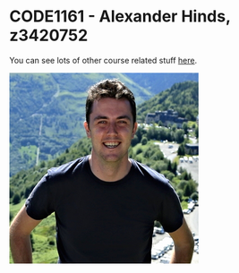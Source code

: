 # CODE1161 - Alexander Hinds, z3420752

You can see lots of other course related stuff [here](https://notionparallax.co.uk/CODE1161).

![a photo of me](mugshot.png)
